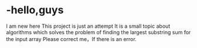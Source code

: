 # -hello,guys
I am new here
This project is just an attempt
It is a small topic about algorithms
which solves the problem of finding the largest substring sum for the input array
Please correct me，If there is an error.
